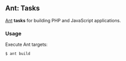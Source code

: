 ## Ant: Tasks

[Ant](http://ant.apache.org/) **tasks** for building PHP and JavaScript applications.

### Usage

Execute Ant targets:

    $ ant build

